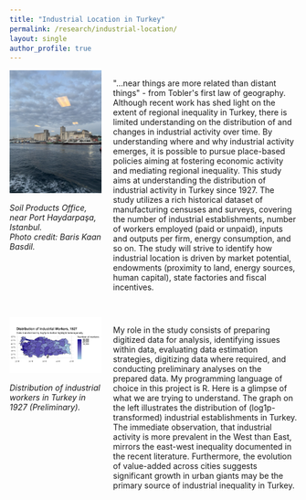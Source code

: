 ```yaml
---
title: "Industrial Location in Turkey"
permalink: /research/industrial-location/
layout: single
author_profile: true
---
```



<!-- First image + paragraph -->
<div style="display:flex; align-items:flex-start; gap:20px; margin-bottom:30px;">
  <div style="flex:1; max-width:40%;">
    <img src="/images/soil-products-office.jpg" alt="Soil Products Office" style="max-width:100%; height:auto;">
    <p><em>Soil Products Office, near Port Haydarpaşa, Istanbul.<br>
    Photo credit: Baris Kaan Basdil.</em></p>
  </div>
  <div style="flex:2;">
    <p> "...near things are more related than distant things" - from Tobler's first law of geography.
Although recent work has shed light on the extent of regional inequality in Turkey, there is limited understanding on the distribution of and changes in industrial activity over time. By understanding where and why industrial activity emerges, it is possible to pursue place-based policies aiming at fostering economic activity and mediating regional inequality.
This study aims at understanding the distribution of industrial activity in Turkey since 1927. The study utilizes a rich historical dataset of manufacturing censuses and surveys, covering the number of industrial establishments, number of workers employed (paid or unpaid), inputs and outputs per firm, energy consumption, and so on. The study will strive to identify how industrial location is driven by market potential, endowments (proximity to land, energy sources, human capital), state factories and fiscal incentives.</p>
  </div>
</div>

<!-- Second image + paragraph -->
<div style="display:flex; align-items:flex-start; gap:20px;">
  <div style="flex:1; max-width:40%;">
    <img src="/images/industrial-workers-map.jpeg" alt="Industrial Workers Map 1927" style="max-width:100%; height:auto;">
    <p><em>Distribution of industrial workers in Turkey in 1927 (Preliminary).</em></p>
  </div>
  <div style="flex:2;">
    <p>My role in the study consists of preparing digitized data for analysis, identifying issues within data, evaluating data estimation strategies, digitizing data where required, and conducting preliminary analyses on the prepared data. My programming language of choice in this project is R.
Here is a glimpse of what we are trying to understand. The graph on the left illustrates the distribution of (log1p-transformed) industrial establishments in Turkey. The immediate observation, that industrial activity is more prevalent in the West than East, mirrors the east-west inequality documented in the recent literature. Furthermore, the evolution of value-added across cities suggests significant growth in urban giants may be the primary source of industrial inequality in Turkey.</p>
  </div>
</div>
